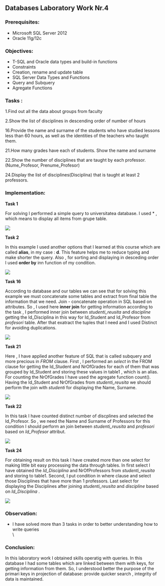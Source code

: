 ## Databases Laboratory Work Nr.4


### Prerequisites:
  - Microsoft SQL Server 2012
  - Oracle 11g/12c

### Objectives:
  - T-SQL and Oracle data types and build-in functions
  - Constraints
  - Creation, rename and update table
  - SQL Server Data Types and Functions
  - Query and Subquery
  - Agregate Functions
  
  
### Tasks : 

1.Find out all the data about groups from faculty  

2.Show the list of disciplines in descending order of number of hours  

16.Provide the name and surname of the students who have studied lessons less than 60 hours,
as well as the identities of the teachers who taught them.

21.How many grades have each of students. Show the name and surname 

22.Show the number of disciplines that are taught by each professor. (Nume_Profesor, Prenume_Profesor) 

24.Display the list of disciplines(Disciplina) that is taught at least 2 professors. 

### Implementation:
**Task 1**  

For solving I performed a simple query to universitatea database. I used * , which means to display all items from grupe table. 

![](https://github.com/gzaharia/BDC_Labs/blob/master/Laboratory_Work_N4/Screens/Ex1.PNG) 

**Task 2** 

In this example I used another options that I learned at this course which are called **alias**, in my case : **d**.
This feature helps me to reduce typing and make shorter the query. 
Also , for sorting and displaying in desceding order I used **order by** inn function of my condition. 

![](https://github.com/gzaharia/BDC_Labs/blob/master/Laboratory_Work_N4/Screens/Ex2.PNG) 

**Task 16**

According to database and our tables we can see that for solving this example we must concatenate some tables and extract from final
table the information that we need. 
Join - concatenate operation in SQL based on attributes. So , I used here **inner join** for getting information according to the task ,
I performed inner join between *studenti_reusita* and *discipline* getting the Id_Disciplina in this way for Id_Student and Id_Profesor 
from *profesori* table. After that exatract the tuples that I need and I used Distinct for avoiding duplications.

![](https://github.com/gzaharia/BDC_Labs/blob/master/Laboratory_Work_N4/Screens/Ex16.PNG) 

**Task 21**

Here , I have applied another feature of SQL that is called subquery and more precious in *FROM* clause. First , I performed an *select*
in the FROM clause for getting the  Id_Student and NrOfGrades for each of them that was grouped by Id_Student and storing these values in table1 , which is an alias. For counting the NrOfGrades I have used the agregate function count().
Having the Id_Student and NrOfGrades from *studenti_reusita* we should perform the join with *studenti* for displaying the Name, Surname. 

![](https://github.com/gzaharia/BDC_Labs/blob/master/Laboratory_Work_N4/Screens/Ex21.PNG) 

**Task 22**

In this task I have counted distinct number of discplines and selected the Id_Profesor. So , we need the Name and Surname of Professors
for this condition I should perform an join between *studenti_reusita* and *profesori* based on *Id_Profesor* attribut.

![](https://github.com/gzaharia/BDC_Labs/blob/master/Laboratory_Work_N4/Screens/Ex.22.PNG) 

**Task 24**

For obtaining result on this task I have created more than one select for making little bit easy processing the data through tables. 
In first select I have obtained the *Id_Disciplina* and NrOfProfessors from *studenti_reusita* and storing to table1. Second, I put 
condition in where clause and select those Disciplines that have more than 1 professors. Last select for displaying the Disciplines
after joining *studenti_reusita* and *discipline* based on *Id_Disciplina* .

![](https://github.com/gzaharia/BDC_Labs/blob/master/Laboratory_Work_N4/Screens/Ex.24.PNG) 

### Observation:
 - I have solved more than 3 tasks in order to better understanding how to write queries
 \
 \
### Conclusion: 
   In this laboratory work I obtained skills operatig with queries. In this database I had some tables which are linked between them with
keys, for getting information from them. So, I understood better the purpose of the primari keys in projection of database: provide quicker search , integrity of data is maintained. 
